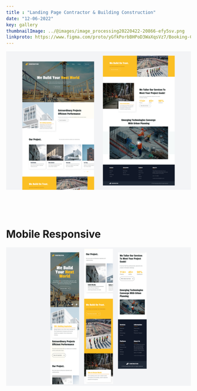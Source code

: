 ```yaml
---
title : "Landing Page Contractor & Building Construction"
date: "12-06-2022"
key: gallery
thumbnailImage: ../@images/image_processing20220422-20866-efy5sv.png
linkproto: https://www.figma.com/proto/yGfkPorbBHPoD3WaXqsVz7/Booking-Car-Wash?node-id=387%3A10385&scaling=scale-down&page-id=17%3A598&starting-point-node-id=324%3A9294&show-proto-sidebar=0
---
```



![alt text](../@images/image_processing20220422-20866-efy5sv.png)

&nbsp;
&nbsp;
&nbsp;
&nbsp;
&nbsp;
&nbsp;

&nbsp;
&nbsp;
&nbsp;
&nbsp;
&nbsp;
&nbsp;

# Mobile Responsive


![alt text](../@images/contractor.png)
